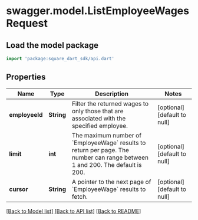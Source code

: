 # swagger.model.ListEmployeeWagesRequest

## Load the model package
```dart
import 'package:square_dart_sdk/api.dart'
```

## Properties
Name | Type | Description | Notes
------------ | ------------- | ------------- | -------------
**employeeId** | **String** | Filter the returned wages to only those that are associated with the specified employee. | [optional] [default to null]
**limit** | **int** | The maximum number of &#x60;EmployeeWage&#x60; results to return per page. The number can range between 1 and 200. The default is 200. | [optional] [default to null]
**cursor** | **String** | A pointer to the next page of &#x60;EmployeeWage&#x60; results to fetch. | [optional] [default to null]

[[Back to Model list]](../README.md#documentation-for-models) [[Back to API list]](../README.md#documentation-for-api-endpoints) [[Back to README]](../README.md)

